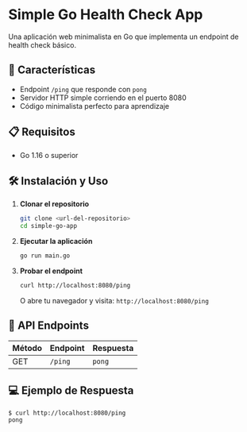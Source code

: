 # Simple Go Health Check App

Una aplicación web minimalista en Go que implementa un endpoint de health check básico.

## 🚀 Características

- Endpoint `/ping` que responde con `pong`
- Servidor HTTP simple corriendo en el puerto 8080
- Código minimalista perfecto para aprendizaje

## 📋 Requisitos

- Go 1.16 o superior

## 🛠️ Instalación y Uso

1. **Clonar el repositorio**
   ```bash
   git clone <url-del-repositorio>
   cd simple-go-app
   ```

2. **Ejecutar la aplicación**
   ```bash
   go run main.go
   ```

3. **Probar el endpoint**
   ```bash
   curl http://localhost:8080/ping
   ```
   
   O abre tu navegador y visita: `http://localhost:8080/ping`

## 📝 API Endpoints

| Método | Endpoint | Respuesta |
|--------|----------|-----------|
| GET    | `/ping`  | `pong`    |


## 💻 Ejemplo de Respuesta

```bash
$ curl http://localhost:8080/ping
pong
```

